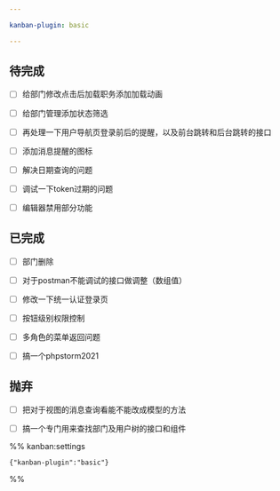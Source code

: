 ```yaml
---

kanban-plugin: basic

---
```


## 待完成

- [ ] 给部门修改点击后加载职务添加加载动画
- [ ] 给部门管理添加状态筛选
- [ ] 再处理一下用户导航页登录前后的提醒，以及前台跳转和后台跳转的接口
- [ ] 添加消息提醒的图标
- [ ] 解决日期查询的问题
- [ ] 调试一下token过期的问题
- [ ] 编辑器禁用部分功能


## 已完成

- [ ] 部门删除
- [ ] 对于postman不能调试的接口做调整（数组值）
- [ ] 修改一下统一认证登录页
- [ ] 按钮级别权限控制
- [ ] 多角色的菜单返回问题
- [ ] 搞一个phpstorm2021


## 抛弃

- [ ] 把对于视图的消息查询看能不能改成模型的方法
- [ ] 搞一个专门用来查找部门及用户树的接口和组件




%% kanban:settings
```
{"kanban-plugin":"basic"}
```
%%